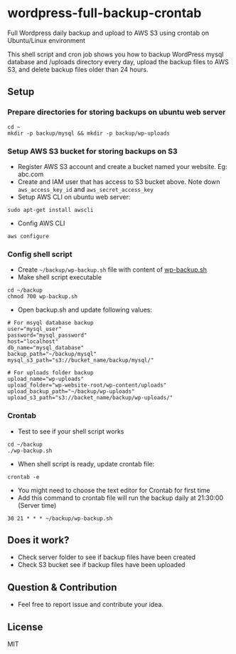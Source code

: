 # wordpress-full-backup-crontab
Full Wordpress daily backup and upload to AWS S3 using crontab on Ubuntu/Linux environment

This shell script and cron job shows you how to backup WordPress mysql database and /uploads directory every day, upload the backup files to AWS S3, and delete backup files older than 24 hours.

## Setup
### Prepare directories for storing backups on ubuntu web server
```
cd ~
mkdir -p backup/mysql && mkdir -p backup/wp-uploads
```

### Setup AWS S3 bucket for storing backups on S3
- Register AWS S3 account and create a bucket named your website. Eg: abc.com 
- Create and IAM user that has access to S3 bucket above. Note down `aws_access_key_id` and `aws_secret_access_key`
- Setup AWS CLI on ubuntu web server:
```
sudo apt-get install awscli
```
- Config AWS CLI
```
aws configure
```
### Config shell script
- Create  `~/backup/wp-backup.sh` file with content of [wp-backup.sh](wp-backup.sh)
- Make shell script executable
```
cd ~/backup
chmod 700 wp-backup.sh
```
- Open backup.sh and update following values:
```
# For msyql database backup
user="mysql_user"
password="mysql_password"
host="localhost"
db_name="mysql_database"
backup_path="~/backup/mysql"
mysql_s3_path="s3://bucket_name/backup/mysql/"

# For uploads folder backup
upload_name="wp-uploads"
upload_folder="wp-website-root/wp-content/uploads"
upload_backup_path="~/backup/wp-uploads"
upload_s3_path="s3://backet_name/backup/wp-uploads/"
```

### Crontab
- Test to see if your shell script works
```
cd ~/backup
./wp-backup.sh
```
- When shell script is ready, update crontab file:
```
crontab -e
```
- You might need to choose the text editor for Crontab for first  time
- Add this command to crontab file will run the backup daily at 21:30:00 (Server time)
```
30 21 * * * ~/backup/wp-backup.sh
```

## Does it work?
- Check server folder to see if backup files have been created
- Check S3 bucket see if backup files have been uploaded

## Question & Contribution
- Feel free to report issue and contribute your idea.

## License
MIT
